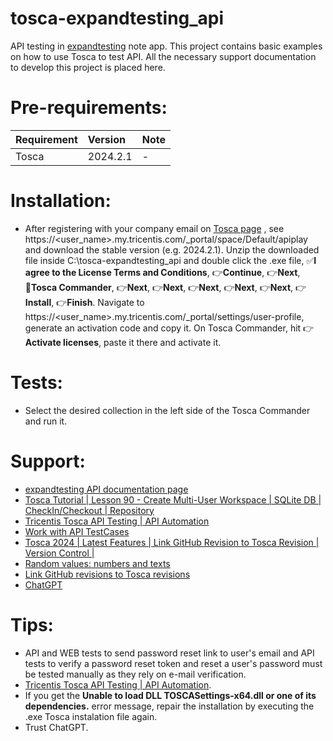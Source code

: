 # tosca-expandtesting_api

API testing in [expandtesting](https://practice.expandtesting.com/notes/api/api-docs/) note app. This project contains basic examples on how to use Tosca to test API. All the necessary support documentation to develop this project is placed here.
# Pre-requirements:

| Requirement                     | Version        | Note                                                            |
| :------------------------------ |:---------------| :-------------------------------------------------------------- |
| Tosca                           | 2024.2.1       | -                                                               |
          
# Installation:

- After registering with your company email on [Tosca page](https://www.tricentis.com/products/automate-continuous-testing-tosca) , see https://<user_name>.my.tricentis.com/_portal/space/Default/apiplay and download the stable version (e.g. 2024.2.1). Unzip the downloaded file inside C:\tosca-expandtesting_api and double click the .exe file, :white_check_mark:**I agree to the License Terms and Conditions**, :point_right:**Continue**, :point_right:**Next**, :radio_button:**Tosca Commander**, :point_right:**Next**, :point_right:**Next**, :point_right:**Next**, :point_right:**Next**, :point_right:**Next**, :point_right:**Install**, :point_right:**Finish**. Navigate to https://<user_name>.my.tricentis.com/_portal/settings/user-profile, generate an activation code and copy it. On Tosca Commander, hit :point_right:**Activate licenses**, paste it there and activate it.

# Tests:

- Select the desired collection in the left side of the Tosca Commander and run it.

# Support:

- [expandtesting API documentation page](https://practice.expandtesting.com/notes/api/api-docs/)
- [Tosca Tutorial | Lesson 90 - Create Multi-User Workspace | SQLite DB | CheckIn/Checkout | Repository](https://www.youtube.com/watch?v=duNDCSb2Tz0&list=PLox9xfUeaKQ7CwyJHCWZXbdeVOalQzl53&index=91)
- [Tricentis Tosca API Testing | API Automation](https://www.youtube.com/watch?v=PBLqTF5Mk-g)
- [Work with API TestCases](https://documentation.tricentis.com/tosca/2420/en/content/engines_3.0/api/api_tc_edit.htm)
- [Tosca 2024 | Latest Features | Link GitHub Revision to Tosca Revision | Version Control |](https://www.youtube.com/watch?v=uAQ9egy7dpc&t=318s)
- [Random values: numbers and texts](https://documentation.tricentis.com/tosca/1600/en/content/tbox/random_values.htm)
- [Link GitHub revisions to Tosca revisions](https://support-hub.tricentis.com/open?id=manual&lang=en&path=%2Ftosca%2F2420%2Fen%2Fcontent%2Ftosca_commander%2Fgithub.htm&product=tosca&sessionRotationTrigger=true&type=product_manual&version=2024.2)
- [ChatGPT](https://openai.com/chatgpt/)

# Tips:

- API and WEB tests to send password reset link to user's email and API tests to verify a password reset token and reset a user's password must be tested manually as they rely on e-mail verification. 
- [Tricentis Tosca API Testing | API Automation](https://www.youtube.com/watch?v=PBLqTF5Mk-g).
- If you get the **Unable to load DLL TOSCASettings-x64.dll or one of its dependencies.** error message, repair the installation by executing the .exe Tosca instalation file again.
- Trust ChatGPT.
